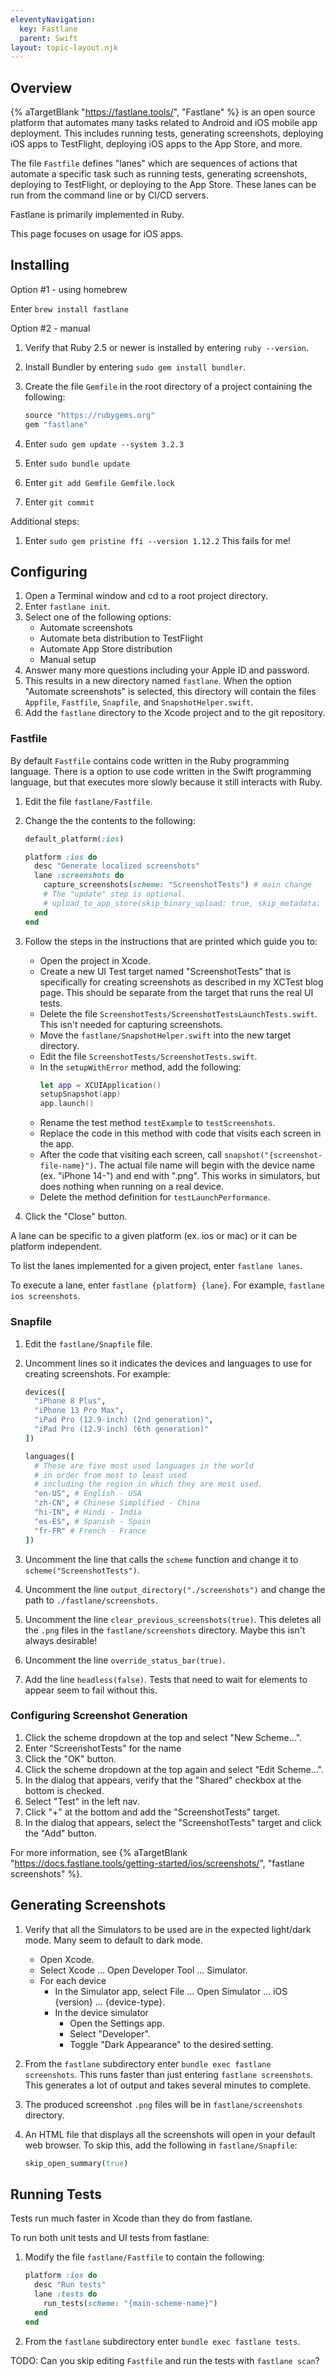 ```yaml
---
eleventyNavigation:
  key: Fastlane
  parent: Swift
layout: topic-layout.njk
---
```


## Overview

{% aTargetBlank "https://fastlane.tools/", "Fastlane" %}
is an open source platform that automates many tasks
related to Android and iOS mobile app deployment.
This includes running tests, generating screenshots,
deploying iOS apps to TestFlight,
deploying iOS apps to the App Store, and more.

The file `Fastfile` defines "lanes" which are sequences of actions
that automate a specific task such as running tests, generating screenshots,
deploying to TestFlight, or deploying to the App Store.
These lanes can be run from the command line or by CI/CD servers.

Fastlane is primarily implemented in Ruby.

This page focuses on usage for iOS apps.

## Installing

Option #1 - using homebrew

Enter `brew install fastlane`

Option #2 - manual

1. Verify that Ruby 2.5 or newer is installed by entering `ruby --version`.
1. Install Bundler by entering `sudo gem install bundler`.
1. Create the file `Gemfile` in the root directory of a project
   containing the following:

   ```ruby
   source "https://rubygems.org"
   gem "fastlane"
   ```

1. Enter `sudo gem update --system 3.2.3`
1. Enter `sudo bundle update`
1. Enter `git add Gemfile Gemfile.lock`
1. Enter `git commit`

Additional steps:

1. Enter `sudo gem pristine ffi --version 1.12.2`
   This fails for me!

## Configuring

1. Open a Terminal window and cd to a root project directory.
1. Enter `fastlane init`.
1. Select one of the following options:
   - Automate screenshots
   - Automate beta distribution to TestFlight
   - Automate App Store distribution
   - Manual setup
1. Answer many more questions including your Apple ID and password.
1. This results in a new directory named `fastlane`.
   When the option "Automate screenshots" is selected,
   this directory will contain the files
   `Appfile`, `Fastfile`, `Snapfile`, and `SnapshotHelper.swift`.
1. Add the `fastlane` directory to the Xcode project and to the git repository.

### Fastfile

By default `Fastfile` contains code written in the Ruby programming language.
There is a option to use code written in the Swift programming language,
but that executes more slowly because it still interacts with Ruby.

1. Edit the file `fastlane/Fastfile`.

1. Change the the contents to the following:

   ```ruby
   default_platform(:ios)

   platform :ios do
     desc "Generate localized screenshots"
     lane :screenshots do
       capture_screenshots(scheme: "ScreenshotTests") # main change
       # The "update" step is optional.
       # upload_to_app_store(skip_binary_upload: true, skip_metadata: true)
     end
   end
   ```

1. Follow the steps in the instructions that are printed which guide you to:

   - Open the project in Xcode.
   - Create a new UI Test target named "ScreenshotTests" that is specifically
     for creating screenshots as described in my XCTest blog page.
     This should be separate from the target that runs the real UI tests.
   - Delete the file `ScreenshotTests/ScreenshotTestsLaunchTests.swift`.
     This isn't needed for capturing screenshots.
   - Move the `fastlane/SnapshotHelper.swift` into the new target directory.
   - Edit the file `ScreenshotTests/ScreenshotTests.swift`.
   - In the `setupWithError` method, add the following:
     ```swift
     let app = XCUIApplication()
     setupSnapshot(app)
     app.launch()
     ```
   - Rename the test method `testExample` to `testScreenshots`.
   - Replace the code in this method with code that
     visits each screen in the app.
   - After the code that visiting each screen,
     call `snapshot("{screenshot-file-name}")`.
     The actual file name will begin with the device name (ex. "iPhone 14-")
     and end with ".png".
     This works in simulators, but does nothing when running on a real device.
   - Delete the method definition for `testLaunchPerformance`.

1. Click the "Close" button.

A lane can be specific to a given platform (ex. ios or mac)
or it can be platform independent.

To list the lanes implemented for a given project, enter `fastlane lanes`.

To execute a lane, enter `fastlane {platform} {lane}`.
For example, `fastlane ios screenshots`.

### Snapfile

1. Edit the `fastlane/Snapfile` file.

1. Uncomment lines so it indicates the devices and languages
   to use for creating screenshots. For example:

   ```ruby
   devices([
     "iPhone 8 Plus",
     "iPhone 13 Pro Max",
     "iPad Pro (12.9-inch) (2nd generation)",
     "iPad Pro (12.9-inch) (6th generation)"
   ])

   languages([
     # These are five most used languages in the world
     # in order from most to least used
     # including the region in which they are most used.
     "en-US", # English - USA
     "zh-CN", # Chinese Simplified - China
     "hi-IN", # Hindi - India
     "es-ES", # Spanish - Spain
     "fr-FR" # French - France
   ])
   ```

1. Uncomment the line that calls the `scheme` function
   and change it to `scheme("ScreenshotTests")`.

1. Uncomment the line `output_directory("./screenshots")`
   and change the path to `./fastlane/screenshots`.

1. Uncomment the line `clear_previous_screenshots(true)`.
   This deletes all the `.png` files in the `fastlane/screenshots` directory.
   Maybe this isn't always desirable!

1. Uncomment the line `override_status_bar(true)`.

1. Add the line `headless(false)`.
   Tests that need to wait for elements to appear seem to fail without this.

### Configuring Screenshot Generation

1. Click the scheme dropdown at the top and select "New Scheme...".
1. Enter "ScreenshotTests" for the name
1. Click the "OK" button.
1. Click the scheme dropdown at the top again and select "Edit Scheme...".
1. In the dialog that appears, verify that
   the "Shared" checkbox at the bottom is checked.
1. Select "Test" in the left nav.
1. Click "+" at the bottom and add the "ScreenshotTests" target.
1. In the dialog that appears, select the "ScreenshotTests" target
   and click the "Add" button.

For more information, see {% aTargetBlank
"https://docs.fastlane.tools/getting-started/ios/screenshots/",
"fastlane screenshots" %}.

## Generating Screenshots

1. Verify that all the Simulators to be used are in the expected
   light/dark mode. Many seem to default to dark mode.
   - Open Xcode.
   - Select Xcode ... Open Developer Tool ... Simulator.
   - For each device
     - In the Simulator app, select
       File ... Open Simulator ... iOS {version} ... {device-type}.
     - In the device simulator
       - Open the Settings app.
       - Select "Developer".
       - Toggle "Dark Appearance" to the desired setting.
1. From the `fastlane` subdirectory enter `bundle exec fastlane screenshots`.
   This runs faster than just entering `fastlane screenshots`.
   This generates a lot of output and takes several minutes to complete.
1. The produced screenshot `.png` files will be
   in `fastlane/screenshots` directory.
1. An HTML file that displays all the screenshots
   will open in your default web browser.
   To skip this, add the following in `fastlane/Snapfile`:

   ```ruby
   skip_open_summary(true)
   ```

## Running Tests

Tests run much faster in Xcode than they do from fastlane.

To run both unit tests and UI tests from fastlane:

1. Modify the file `fastlane/Fastfile` to contain the following:

   ```ruby
   platform :ios do
     desc "Run tests"
     lane :tests do
       run_tests(scheme: "{main-scheme-name}")
     end
   end
   ```

1. From the `fastlane` subdirectory enter `bundle exec fastlane tests`.

TODO: Can you skip editing `Fastfile` and run the tests with `fastlane scan`?
